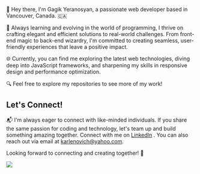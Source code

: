 👋 Hey there, I'm Gagik Yeranosyan, a passionate web developer based in Vancouver, Canada. 🇨🇦

🚀 Always learning and evolving in the world of programming, I thrive on crafting elegant and efficient solutions to real-world challenges. From front-end magic to back-end wizardry, I'm committed to creating seamless, user-friendly experiences that leave a positive impact.

🌐 Currently, you can find me exploring the latest web technologies, diving deep into JavaScript frameworks, and sharpening my skills in responsive design and performance optimization.

🔍 Feel free to explore my repositories to see more of my work!

## Let's Connect!

📬 I'm always eager to connect with like-minded individuals. If you share the same passion for coding and technology, let's team up and build something amazing together. Connect with me on [LinkedIn](https://www.linkedin.com/in/gagik-yeranosyan-244b50283/) . You can also reach out via email at [karlenovich@yahoo.com](mailto:karlenovich@yahoo.com).

Looking forward to connecting and creating together! 🤝

<p align-items="center">
  <a href="https://www.linkedin.com/in/gagik-yeranosyan-244b50283/" target="_blank">
    <img src="https://skillicons.dev/icons?i=html,css,js,react,redux,ts,py,vite,tailwind,bootstrap,figma,babel,postman,netlify,django,firebase,mysql,express,nextjs,nodejs,github,git,vscode" style="align-items:center;" />
  </a>
</p>
